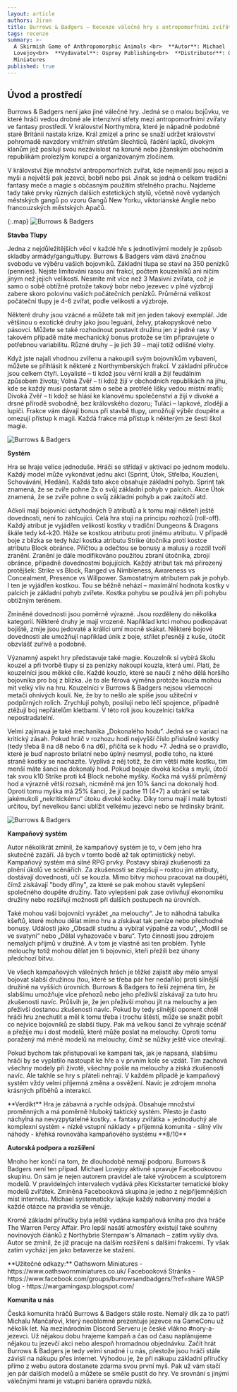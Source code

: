 ```yaml
---
layout: article
authors: Jiron
title: Burrows & Badgers – Recenze válečné hry s antropomorfními zvířátky
tags: recenze
summary: >-
  A Skirmish Game of Anthropomorphic Animals <br>  **Autor**: Michael
  Lovejoy<br>  **Vydavatel**: Osprey Publishing<br>  **Distributor**: Oathsworn
  Miniatures 
published: true
---
```

## Úvod a prostředí

Burrows & Badgers není jako jiné válečné hry. Jedná se o malou bojůvku, ve které hráči vedou drobné ale intenzivní střety mezi antropomorfními zvířaty ve fantasy prostředí. V království Northymbra, které je nápadně podobné staré Británii nastala krize. Král zmizel a princ se snaží udržet království pohromadě navzdory vnitřním střetům šlechticů, řádění lapků, divokým klanům jež posilují svou nezávislost na koruně nebo jižanským obchodním republikám prolezlým korupcí a organizovaným zločinem.

V království žije množství antropomorfních zvířat, kde nejmenší jsou rejsci a myši a největší pak jezevci, bobři nebo psi. Jinak se jedná o celkem tradiční fantasy meče a magie s občasným použitím střelného prachu. Najdeme tady také prvky různých dalších estetických stylů, včetně nově vydaných městských gangů po vzoru Gangů New Yorku, viktoriánské Anglie nebo francouzských městských Apačů.

{:.map} 
![Burrows & Badgers]({{site.baseurl}}/88/bblogo.jpg)

**Stavba Tlupy**

Jedna z nejdůležitějších věcí v každé hře s jednotlivými modely je způsob skladby armády/gangu/tlupy. Burrows & Badgers vám dává značnou svobodu ve výběru vašich bojovníků. Základní tlupa se staví na 350 penízků (pennies). Nejste limitováni rasou ani frakcí, počtem kouzelníků ani ničím jiným než jejich velikostí. Nesmíte mít více než 3 Masivní zvířata, což je samo o sobě obtížné protože takový bobr nebo jezevec v plné výzbroji zabere skoro polovinu vašich počátečních penízků. Průměrná velikost počáteční tlupy je 4-6 zvířat, podle velikosti a výzbroje.

Některé druhy jsou vzácné a můžete tak mít jen jeden takový exemplář. Jde většinou o exotické druhy jako jsou leguáni, želvy, ptakopyskové nebo pásovci. Můžete se také rozhodnout postavit družinu jen z jedné rasy. V takovém případě máte mechanický bonus protože se tím připravujete o potřebnou variabilitu. Různé druhy – je jich 39 – mají totiž odlišné vlohy.

Když jste najali vhodnou zvířenu a nakoupili svým bojovníkům vybavení, můžete se přihlásit k některé z Northymberských frakcí. V základní příručce jsou celkem čtyři. Loyalisté – ti kdož jsou věrní králi a žijí feudálním způsobem života; Volná Zvěř – ti kdož žijí v obchodních republikách na jihu, kde se každý musí postarat sám o sebe a protřelé lišky vedou místní mafii; Divoká Zvěř – ti kdož se hlásí ke klanovému společenství a žijí v divoké a drsné přírodě svobodně, bez královského dozoru; Tuláci – lapkové, zloději a lupiči. Frakce vám dávají bonus při stavbě tlupy, umožňují výběr doupěte a omezují přístup k magii. Každá frakce má přístup k některým ze šesti škol magie.

![Burrows & Badgers]({{site.baseurl}}/88/bb01.jpg)


**Systém**

Hra se hraje velice jednoduše. Hráči se střídají v aktivaci po jednom modelu. Každý model může vykonávat jednu akci (Sprint, Útok, Střelba, Kouzlení, Schovávání, Hledání). Každá tato akce obsahuje základní pohyb. Sprint tak znamená, že se zvíře pohne 2x o svůj základní pohyb v palcích. Akce Útok znamená, že se zvíře pohne o svůj základní pohyb a pak zaútočí atd.

Ačkoli mají bojovníci úctyhodných 9 atributů a k tomu mají někteří ještě dovednosti, není to zahlcující. Celá hra stojí na principu rozhozů (roll-off). Každý atribut je vyjádřen velikostí kostky v tradiční Dungeons & Dragons škále tedy k4-k20. Háže se kostkou atributu proti jinému atributu. V případě boje z blízka se tedy hází kostka atributu Strike útočníka proti kostce atributu Block obránce. Přičtou a odečtou se bonusy a malusy a rozdíl tvoří zranění. Zranění je dále modifikováno použitou zbraní útočníka, zbrojí obránce, případně dovednostmi bojujících. Každý atribut tak má přirozený protějšek: Strike vs Block, Ranged vs Nimbleness, Awareness vs Concealment, Presence vs Willpower. Samostatným atributem pak je pohyb. I ten je vyjádřen kostkou. Tou se běžně nehází – maximální hodnota kostky v palcích je základní pohyb zvířete. Kostka pohybu se používá jen při pohybu obtížným terénem.

Zmíněné dovednosti jsou poměrně výrazné. Jsou rozděleny do několika kategorií. Některé druhy je mají vrozené. Například krtci mohou podkopávat bojiště, zmije jsou jedovaté a králíci umí mocně skákat. Některé bojové dovednosti ale umožňují například únik z boje, střílet přesněji z kuše, útočit obzvlášť zuřivě a podobně.

Významný aspekt hry představuje také magie. Kouzelník si vybírá školu kouzel a při tvorbě tlupy si za penízky nakoupí kouzla, která umí. Platí, že kouzelníci jsou měkké cíle. Každé kouzlo, které se naučí z něho dělá horšího bojovníka pro boj z blízka. Je to ale férová výměna protože kouzla mohou mít velký vliv na hru. Kouzelníci v Burrows & Badgers nejsou všemocní metači ohnivých koulí. Ne, že by to nešlo ale spíše jsou užiteční v podpůrných rolích. Zrychlují pohyb, posilují nebo léčí spojence, případně ztěžují boj nepřátelům kletbami. V této roli jsou kouzelníci takřka nepostradatelní.

Velmi zajímavá je také mechanika „Dokonalého hodu“. Jedná se o variaci na kritický zásah. Pokud hráč v rozhozu hodí nejvyšší číslo příslušné kostky (tedy třeba 8 na d8 nebo 6 na d6), přičítá se k hodu +7. Jedná se o pravidlo, které je buď naprosto brilatní nebo úplný nesmysl, podle toho, na které straně kostky se nacházíte. Vyplívá z něj totiž, že čím větší máte kostku, tím menší máte šanci na dokonalý hod. Pokud bojuje divoká kočka s myší, útočí tak svou k10 Strike proti k4 Block nebohé myšky. Kočka má vyšší průměrný hod a výrazně větší rozsah, nicméně má jen 10% šanci na dokonalý hod. Oproti tomu myška má 25% šanci, že jí padne 11 (4+7) a ubrání se tak jakémukoli „nekritickému“ útoku divoké kočky. Díky tomu mají i malé bytosti určitou, byť nevelkou šanci ublížit velkému jezevci nebo se hrdinsky bránit.

![Burrows & Badgers]({{site.baseurl}}/88/bb02.jpg)


**Kampaňový systém**

Autor několikrát zmínil, že kampaňový systém je to, v čem jeho hra skutečně zazáří. Já bych v tomto bodě až tak optimistický nebyl. Kampaňový systém má silné RPG prvky. Postavy sbírají zkušenosti za plnění úkolů ve scénářích. Za zkušenosti se zlepšují – rostou jim atributy, dostávají dovednosti, učí se kouzla. Mimo bitvy mohou pracovat na doupěti, čímž získávají "body dřiny", za které se pak mohou stavět vylepšení společného doupěte družiny. Tato vylepšení pak zase ovlivňují ekonomiku družiny nebo rozšiřují možnosti při dalších postupech na úrovních.

Také mohou vaši bojovníci vyrážet „na melouchy“. Je to náhodná tabulka kšeftů, které mohou dělat mimo hru a získávat tak peníze nebo přechodné bonusy. Události jako „Obsadil studnu a vybíral výpalné za vodu“, „Modlil se ve svatyni“ nebo „Dělal vyhazovače v baru“. Tyto činnosti jsou zdrojem nemalých příjmů v družině. A v tom je vlastně asi ten problém. Tyhle melouchy totiž mohou dělat jen ti bojovníci, kteří přežili bez úhony předchozí bitvu.

Ve všech kampaňových válečných hrách je těžké zajistit aby mělo smysl bojovat slabší družinou (tou, které se třeba pár her nedařilo) proti silnější družině na vyšších úrovních. Burrows & Badgers to řeší zejména tím, že slabšímu umožňuje více přehozů nebo jeho přeživší získávají za tuto hru zkušenosti navíc. Průšvih je, že jen přeživší mohou jít na melouchy a jen přeživší dostanou zkušenosti navíc. Pokud by tedy silnější oponent chtěl hráči hru znechutit a měl k tomu třeba i trochu štěstí, může se snažit pobít co nejvíce bojovníků ze slabší tlupy. Pak má velkou šanci že vyhraje scénář a přežije mu i dost modelů, které může poslat na melouchy. Oproti tomu poražený má méně modelů na melouchy, čímž se nůžky ještě více otevírají.

Pokud bychom tak přistupovali ke kampani tak, jak je napsaná, slabšímu hráči by se vyplatilo nastoupit ke hře a v prvním kole se vzdát. Tím zachová všechny modely při životě, všechny pošle na melouchy a získá zkušenosti navíc. Ale takhle se hry s přáteli nehrají. V každém případě je kampaňový systém vždy velmi příjemná změna a osvěžení. Navíc je zdrojem mnoha krásných příběhů a interakcí.

<div class="sidebar" markdown="1">
**Verdikt**
Hra je zábavná a rychle odsýpá. Obsahuje množství proměnných a má poměrně hluboký taktický systém. Přesto je často náchylná na nevyzpytatelné kostky. 
+ fantasy zvířátka
+ jednoduchý ale komplexní systém
+ nízké vstupní náklady
+ příjemná komunita
- silný vliv náhody
- křehká rovnováha kampaňového systému
**8/10**
</div>

**Autorská podpora a rozšíření**

Mnoho her končí na tom, že dlouhodobě nemají podporu. Burrows & Badgers není ten případ. Michael Lovejoy aktivně spravuje Facebookovou skupinu. On sám je nejen autorem pravidel ale také výrobcem a sculptorem modelů. V pravidelných intervalech vydává přes Kickstarter tematické bloky modelů zvířátek. Zmíněná Facebooková skupina je jedno z nejpříjemnějších míst internetu. Michael systematicky lajkuje každý nabarvený model a každé otázce na pravidla se věnuje.

Kromě základní příručky byla ještě vydána kampaňová kniha pro dva hráče The Warren Percy Affair. Pro lepší nasátí atmosféry existují také souhrny novinových článků z Northybrie Sternpaw's Almanach – zatím vyšly dva. Autor se zmínil, že již pracuje na dalším rozšíření s dalšími frakcemi. Ty však zatím vychází jen jako betaverze ke stažení.

<div class="sidebar" markdown="1">
**Užitečné odkazy:**
Oathsworn Miniatures - https://www.oathswornminiatures.co.uk/
Facebooková Stránka - https://www.facebook.com/groups/burrowsandbadgers/?ref=share
WASP blog - https://wargamingasp.blogspot.com/
</div>

**Komunita u nás**

Česká komunita hráčů Burrows & Badgers stále roste. Nemalý dík za to patří Michalu Mančařovi, který neoblomně prezentuje jezevce na GameConu už několik let. Na mezinárodním Discord Serveru je české vlákno #nory-a-jezevci. Už nějakou dobu hrajeme kampaň a čas od času naplánujeme nějakou tu jezevčí akci nebo alespoň hromadnou objednávku. Začít hrát Burrows & Badgers je tedy velmi snadné i u nás, přestože jsou hráči stále závislí na nákupu přes internet. Výhodou je, že při nákupu základní příručky přímo z webu autora dostanete zdarma svou první myš. Pak už vám stačí jen pár dalších modelů a můžete se směle pustit do hry. Ve srovnání s jinými válečnými hrami je vstupní bariéra opravdu nízká.
